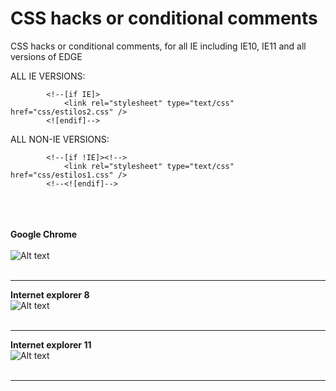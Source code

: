 # CSS hacks or conditional comments
CSS hacks or conditional comments, for all IE including IE10, IE11 and all versions of EDGE

ALL IE VERSIONS:
<!-- TODAS LAS VERSIONES DE INTERNET EXPLORER -->
			<!--[if IE]>
				<link rel="stylesheet" type="text/css" href="css/estilos2.css" />
			<![endif]-->
      
ALL NON-IE VERSIONS:
<!-- TODO LO QUE NO, repito NOOOOOOOOOOOOOOOOOO SEA INTERNET EXPLORER -->
			<!--[if !IE]><!-->
				<link rel="stylesheet" type="text/css" href="css/estilos1.css" />
			<!--<![endif]-->

<br/><br/>
<br/><strong>Google Chrome</strong><br/> <br/>![Alt text](https://user-images.githubusercontent.com/14861253/27251224-03e6e2ea-5343-11e7-9b76-1f6a06bb5763.png)<br/><br/><hr/>

<strong>Internet explorer 8 </strong><br/>![Alt text](https://user-images.githubusercontent.com/14861253/27251226-0b15f09c-5343-11e7-8c60-20329ab2beba.png)<br/><br/><hr/>

<strong>Internet explorer 11</strong><br/>![Alt text](https://user-images.githubusercontent.com/14861253/27251228-10b8acb0-5343-11e7-8ceb-a62d98fcc75d.png)<br/><br/><hr/>
